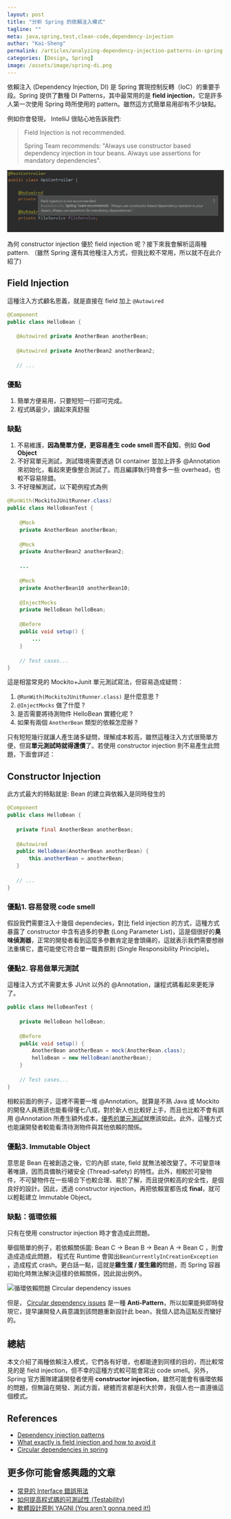 ```yaml
---
layout: post
title: "分析 Spring 的依賴注入模式"
tagline: ""
meta: java,spring,test,clean-code,dependency-injection
author: "Kai-Sheng"
permalink: /articles/analyzing-dependency-injection-patterns-in-spring
categories: [Design, Spring]
image: /assets/image/spring-di.png
---
```


依賴注入 (Dependency Injection, DI) 是 Spring 實現控制反轉（IoC）的重要手段。Spring 提供了數種 DI Patterns，其中最常用的是 **field injection**，它是許多人第一次使用 Spring 時所使用的 pattern。雖然這方式簡單易用卻有不少缺點。
 

例如你會發現， IntelliJ 很貼心地告訴我們:

> 
> Field Injection is not recommended.
> 
> Spring Team recommends: "Always use constructor based dependency injection in tour beans. Always use assertions for mandatory dependencies".
> 

![Field Injection is not recommended](/assets/image/spring-di.png?style=center)

為何 constructor injection 優於 field injection 呢？接下來我會解析這兩種 pattern. （雖然 Spring 還有其他種注入方式，但我比較不常用，所以就不在此介紹了)

## **Field Injection**

這種注入方式顧名思義，就是直接在 field 加上 `@Autowired`

```java
@Component
public class HelloBean {
  
   @Autowired private AnotherBean anotherBean;
  
   @Autowired private AnotherBean2 anotherBean2;
  
   // ...
```

### **優點**
1. 簡單方便易用，只要短短一行即可完成。
2. 程式碼最少，讀起來真舒服

### **缺點**
1. 不易維護，**因為簡單方便，更容易產生 code smell 而不自知**，例如 **God Object**
2. 不好寫單元測試，測試環境需要透過 DI container 並加上許多 @Annotation 來初始化，看起來更像整合測試了。而且編譯執行時會多一些 overhead，也較不容易除錯。
3. 不好理解測試，以下範例程式為例

```java
@RunWith(MockitoJUnitRunner.class)
public class HelloBeanTest {

    @Mock
    private AnotherBean anotherBean;
    
    @Mock
    private AnotherBean2 anotherBean2;
    
    ...
    
    @Mock
    private AnotherBean10 anotherBean10;
    
    @InjectMocks
    private HelloBean helloBean;
    
    @Before
    public void setup() {
        ...
    }
    
    // Test cases...
}
```

這是相當常見的 Mockito+Junit 單元測試寫法，但容易造成疑問：

1. `@RunWith(MockitoJUnitRunner.class)` 是什麼意思 ?
2. `@InjectMocks` 做了什麼 ?
3. 是否需要將待測物件 HelloBean 實體化呢 ?
4. 如果有兩個 `AnotherBean` 類型的依賴怎麼辦 ?

只有短短幾行就讓人產生諸多疑問，理解成本較高，雖然這種注入方式很簡單方便，但寫**單元測試時就得還債**了。若使用 constructor injection 則不易產生此問題，下面會詳述：

## **Constructor Injection**

此方式最大的特點就是: Bean 的建立與依賴入是同時發生的

```java
@Component
public class HelloBean {
 
   private final AnotherBean anotherBean;
   
   @Autowired
   public HelloBean(AnotherBean anotherBean) {
       this.anotherBean = anotherBean;
   }
   
   // ...
}
```

### **優點1. 容易發現 code smell**

假設我們需要注入十幾個 dependecies，對比 field injection 的方式，這種方式暴露了 constructor 中含有過多的參數 (Long Parameter List)，這是個很好的**臭味偵測器**，正常的開發者看到這麼多參數肯定是會頭痛的，這就表示我們需要想辦法重構它，盡可能使它符合單一職責原則 (Single Responsibility Principle)。

### **優點2. 容易做單元測試**

這種注入方式不需要太多 JUnit 以外的 @Annotation，讓程式碼看起來更乾淨了。

```java
public class HelloBeanTest {
    
    private HelloBean helloBean;
    
    @Before
    public void setup() {
        AnotherBean anotherBean = mock(AnotherBean.class);
        helloBean = new HelloBean(anotherBean);
    }
  
    // Test cases...
}
```

相較前面的例子，這裡不需要一堆 @Annotation。就算是不熟 Java 或 Mockito 的開發人員應該也能看得懂七八成，對於新人也比較好上手，而且也比較不會有誤用 @Annotation 所產生額外成本，[優秀的單元測試](/articles/good-unit-test)就應該如此。此外，這種方式也能讓開發者較能看清待測物件與其他依賴的關係。

### **優點3. Immutable Object**

意思是 Bean 在被創造之後，它的內部 state, field 就無法被改變了。不可變意味著唯讀，因而具備執行緒安全 (Thread-safety) 的特性。此外，相較於可變物件，不可變物件在一些場合下也較合理、易於了解，而且提供較高的安全性，是個良好的設計。因此，透過 constructor injection，再把依賴宣都告成 **final**，就可以輕鬆建立 Immutable Object。


### **缺點：循環依賴**

只有在使用 constructor injection 時才會造成此問題。

舉個簡單的例子，若依賴關係圖: Bean C → Bean B → Bean A → Bean C ，則會造成造成此問題， 程式在 Runtime 會拋出`BeanCurrentlyInCreationException` ，造成程式 crash。更白話一點，這就是**雞生蛋 / 蛋生雞的**問題，而 Spring 容器初始化時無法解決這樣的依賴關係，因此拋出例外。

![循環依賴問題 Circular dependency issues ](https://miro.medium.com/max/1044/1*vClDWHcM4nKPUz9uWksl-Q.png?style=center)

但是， [Circular dependency issues](https://en.wikipedia.org/wiki/Circular_dependency) 是一種 **Anti-Pattern**，所以如果能夠即時發現它，提早讓開發人員意識到該問題重新設計此 bean，我個人認為這點反而蠻好的。

## **總結**

本文介紹了兩種依賴注入模式，它們各有好壞，也都能達到同樣的目的，而比較常見的是 field injection，但不幸的這種方式較可能會寫出 code smell。另外，Spring 官方團隊建議開發者使用 **constructor injection**，雖然可能會有循環依賴的問題，但無論在開發、測試方面，總體而言都是利大於弊，我個人也一直遵循這個模式。

## **References**
- [Dependency injection patterns](https://kinbiko.com/java/dependency-injection-patterns/)  
- [What exactly is field injection and how to avoid it](https://stackoverflow.com/questions/39890849/what-exactly-is-field-injection-and-how-to-avoid-it/39891473)  
- [Circular dependencies in spring](https://www.baeldung.com/circular-dependencies-in-spring)

## **更多你可能會感興趣的文章**
- [常見的 Interface 錯誤用法](/articles/anti-pattern-of-java-interface-impl-style)
- [如何提高程式碼的可測試性 (Testability)](/articles/testability)
- [軟體設計原則 YAGNI (You aren't gonna need it!)](/articles/yagni-principle)